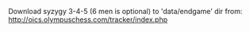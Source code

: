 Download syzygy 3-4-5 (6 men is optional) to 'data/endgame' dir from:
http://oics.olympuschess.com/tracker/index.php
